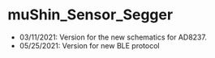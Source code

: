 # muShin_Sensor_Segger
- 03/11/2021: Version for the new schematics for AD8237.
- 05/25/2021: Version for new BLE protocol
